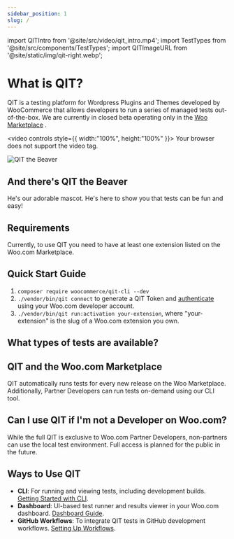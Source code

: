```yaml
---
sidebar_position: 1
slug: /
---
```


import QITIntro from '@site/src/video/qit_intro.mp4';
import TestTypes from '@site/src/components/TestTypes';
import QITImageURL from '@site/static/img/qit-right.webp';

# What is QIT?

QIT is a testing platform for Wordpress Plugins and Themes developed by WooCommerce that allows developers to run a series of managed tests out-of-the-box. We are currently in closed beta operating only in the [Woo Marketplace](https://woo.com/products/) .

<video controls style={{ width:"100%", height:"100%" }}>
    <source src={QITIntro} type="video/mp4"/>
    Your browser does not support the video tag.
</video>

<div style={{ display: 'flex', alignItems: 'center', margin: '30px 0' }}>
  <img src={QITImageURL} alt="QIT the Beaver" width={175} style={{ marginRight: '20px' }}/>
  <div>
    <h2>And there's QIT the Beaver</h2>
    <p>
        He's our adorable mascot. He's here to show you that tests can be fun and easy!
    </p>
  </div>
</div>


## Requirements

Currently, to use QIT you need to have at least one extension listed on the Woo.com Marketplace.

## Quick Start Guide

1. `composer require woocommerce/qit-cli --dev`
2. `./vendor/bin/qit connect` to generate a QIT Token and [authenticate](/docs/support/authenticating) using your Woo.com developer account.
4. `./vendor/bin/qit run:activation your-extension`, where "your-extension" is the slug of a Woo.com extension you own.

## What types of tests are available?

<TestTypes />

## QIT and the Woo.com Marketplace
QIT automatically runs tests for every new release on the Woo Marketplace. Additionally, Partner Developers can
run tests on-demand using our CLI tool.

## Can I use QIT if I'm not a Developer on Woo.com?
While the full QIT is exclusive to Woo.com Partner Developers, non-partners can use the local test environment. Full access is planned for the public in the future.

## Ways to Use QIT
- **CLI**: For running and viewing tests, including development builds. [Getting Started with CLI](cli/01-installation.md).
- **Dashboard**: UI-based test runner and results viewer in your Woo.com dashboard. [Dashboard Guide](woo-com/getting-started).
- **GitHub Workflows**: To integrate QIT tests in GitHub development workflows. [Setting Up Workflows](cli/05-github-workflows.md).
